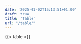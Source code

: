 ```yaml
---
date: '2025-01-02T15:13:51+01:00'
draft: true
title: 'Table'
url: "/table/"
---
```



{{< table >}}

